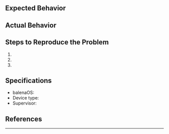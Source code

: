 ## Expected Behavior


## Actual Behavior


## Steps to Reproduce the Problem

1.
1.
1.

## Specifications

- balenaOS: <!-- e.g. 2.45.0+rev1.dev, 2.28.1+rev3.prod -->
- Device type: <!-- e.g. Raspberry Pi 3, Intel NUC -->
- Supervisor: <!-- e.g. 10.6.0, 9.15.7 -->

## References
<!-- e.g. kernel documentation, related bug report -->

---
